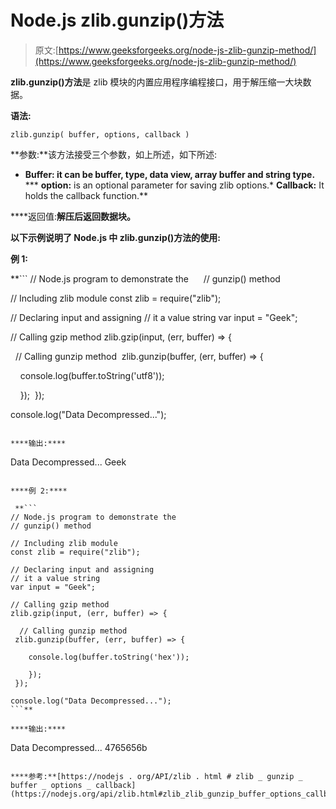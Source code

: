 # Node.js zlib.gunzip()方法

> 原文:[https://www.geeksforgeeks.org/node-js-zlib-gunzip-method/](https://www.geeksforgeeks.org/node-js-zlib-gunzip-method/)

**zlib.gunzip()方法**是 zlib 模块的内置应用程序编程接口，用于解压缩一大块数据。

**语法:**

```
zlib.gunzip( buffer, options, callback )
```

**参数:**该方法接受三个参数，如上所述，如下所述:

*   **Buffer: it can be buffer, type, data view, array buffer and string type.**
***   **option:** is an optional parameter for saving zlib options.*   **Callback:** It holds the callback function.**

****返回值:**解压后返回数据块。**

**以下示例说明了 Node.js 中 **zlib.gunzip()方法**的使用:**

****例 1:****

 **```
// Node.js program to demonstrate the     
// gunzip() method

// Including zlib module
const zlib = require("zlib");

// Declaring input and assigning
// it a value string
var input = "Geek";

// Calling gzip method
zlib.gzip(input, (err, buffer) => {

  // Calling gunzip method
 zlib.gunzip(buffer, (err, buffer) => {

    console.log(buffer.toString('utf8'));

    });
 });

console.log("Data Decompressed...");
```** 

****输出:****

```
Data Decompressed...
Geek 
```

****例 2:****

 **```
// Node.js program to demonstrate the     
// gunzip() method

// Including zlib module
const zlib = require("zlib");

// Declaring input and assigning
// it a value string
var input = "Geek";

// Calling gzip method
zlib.gzip(input, (err, buffer) => {

  // Calling gunzip method
 zlib.gunzip(buffer, (err, buffer) => {

    console.log(buffer.toString('hex'));

    });
 });

console.log("Data Decompressed...");
```** 

****输出:****

```
Data Decompressed...
4765656b 
```

****参考:**[https://nodejs . org/API/zlib . html # zlib _ gunzip _ buffer _ options _ callback](https://nodejs.org/api/zlib.html#zlib_zlib_gunzip_buffer_options_callback)**